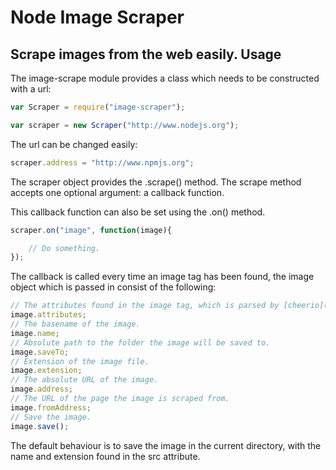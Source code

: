 Node Image Scraper
========================
Scrape images from the web easily.
Usage
------------------------
The image-scrape module provides a class which needs to be constructed with a url:
```JavaScript
var Scraper = require("image-scraper");

var scraper = new Scraper("http://www.nodejs.org");
```
The url can be changed easily:
```JavaScript
scraper.address = "http://www.npmjs.org";
```
The scraper object provides the .scrape() method.
The scrape method accepts one optional argument: a callback function.

This callback function can also be set using the .on() method.
```JavaScript
scraper.on("image", function(image){

	// Do something.	
});
```
The callback is called every time an image tag has been found,
the image object which is passed in consist of the following:
```JavaScript
// The attributes found in the image tag, which is parsed by [cheerio](https://npmjs.org/package/cheerio).
image.attributes;
// The basename of the image.
image.name;
// Absolute path to the folder the image will be saved to.
image.saveTo;
// Extension of the image file.
image.extension;
// The absolute URL of the image.
image.address;
// The URL of the page the image is scraped from.
image.fromAddress;
// Save the image.
image.save();
```
The default behaviour is to save the image in the current directory, with the name and extension found in the src attribute.
